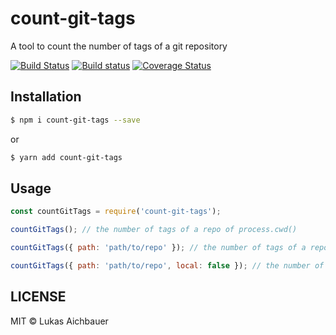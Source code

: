 # count-git-tags

A tool to count the number of tags of a git repository

[![Build Status](https://travis-ci.org/aichbauer/node-count-git-tags.svg?branch=master)](https://travis-ci.org/aichbauer/node-count-git-tags)
[![Build status](https://ci.appveyor.com/api/projects/status/wr6v4elj6xa7grno?svg=true)](https://ci.appveyor.com/project/aichbauer/node-count-git-tags)
[![Coverage Status](https://coveralls.io/repos/github/aichbauer/node-count-git-tags/badge.svg?branch=master)](https://coveralls.io/github/aichbauer/node-count-git-tags?branch=master)

## Installation

```sh
$ npm i count-git-tags --save
```
or
```sh
$ yarn add count-git-tags
```

## Usage

```js
const countGitTags = require('count-git-tags');

countGitTags(); // the number of tags of a repo of process.cwd()

countGitTags({ path: 'path/to/repo' }); // the number of tags of a repo in `path/to/repo`

countGitTags({ path: 'path/to/repo', local: false }); // the number of tags of a repo in `path/to/repo`, from the remote repository
```

## LICENSE

MIT © Lukas Aichbauer
